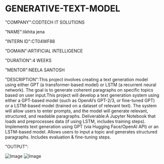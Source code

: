 # GENERATIVE-TEXT-MODEL

"COMPANY":CODTECH IT SOLUTIONS

"NAME":likhita jena

"INTERN ID":CT04WF88

"DOMAIN":ARTIFICIAL INTELLIGENCE

"DURATION":4 WEEKS

"MENTOR":NEELA SANTOSH

"DESCRIPTION":This project involves creating a text generation model using either GPT (a transformer-based model) or LSTM (a recurrent neural network). The goal is to generate coherent paragraphs on specific topics based on user input.This project will develop a text generation system using either a GPT-based model (such as OpenAI’s GPT-2/3, or fine-tuned GPT) or a LSTM-based model (trained on a dataset of relevant text). The system will allow users to enter prompts, and the model will generate relevant, structured, and readable paragraphs.
Deliverable:A Jupyter Notebook that loads and preprocesses data (if using LSTM, includes training steps).
Implements text generation using GPT (via Hugging Face/OpenAI API) or an LSTM-based model.
Allows users to input a topic and generates structured paragraphs.
Includes evaluation & fine-tuning steps.

"OUTPUT":

![Image](https://github.com/user-attachments/assets/73a83513-ca01-49e1-ac93-2e941995e2eb)
![Image](https://github.com/user-attachments/assets/6cc846c0-55fc-49cd-871b-81c61d4cc080)
